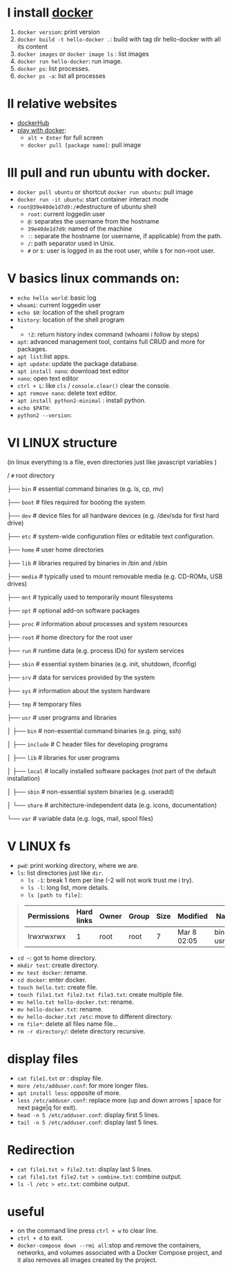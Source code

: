 # I install [docker](https://www.docker.com/) 
1. `docker version`: print version
2. `docker build -t hello-docker .`: build with tag dir hello-docker with all its content
3. `docker images` or `docker image ls` : list images
4. `docker run hello-docker`: run image.
5. `docker ps`: list processes.
6. `docker ps -a`: list all processes

# II relative websites
- [dockerHub](https://hub.docker.com/)
- [play with docker](https://labs.play-with-docker.com/):
  - `alt + Enter` for full screen
  - `docker pull [package name]`: pull image

# III pull and run ubuntu with docker.
- `docker pull ubuntu` or shortcut `docker run ubuntu`: pull image
- `docker run -it ubuntu`: start container interact mode
- `root@39e40de1d7d9:/#`destructure of ubuntu shell    
    - `root`: current loggedin user
    - `@`: separates the username from the hostname 
    - `39e40de1d7d9`: named of the machine
    - `:`:  separate the hostname (or username, if applicable) from the path.
    - `/`:  path separator used in Unix.
    - `#` or `$`: user is logged in as the root user, while `$` for non-root user.


# V basics linux commands on:
- `echo hello world`: basic log
- `whoami`: current loggedin user
- `echo $0`: location of the shell program
- `history`: location of the shell program
-    - `!2`: return history index command (whoami i follow by steps)
- `apt`: advanced management tool, contains full CRUD and more for packages.
- `apt list`:list apps.
- `apt update`: update the package database.
- `apt install nano`: download text editor
- `nano`: open text editor
- `ctrl + L`: like `cls` / `console.clear()` clear the console.
- `apt remove nano`: delete text editor.
- `apt install python2-minimal` : install python.
- `echo $PATH`: 
- `python2 --version`: 



# VI LINUX structure     
(in linux everything is a file, even directories just like javascript variables )

/ `#` root directory

├── `bin`          # essential command binaries (e.g. ls, cp, mv)

├── `boot`         # files required for booting the system

├── `dev`          # device files for all hardware devices (e.g. /dev/sda for first hard drive)

├── `etc`          # system-wide configuration files or editable text configuration.

├── `home`         # user home directories

├── `lib`          # libraries required by binaries in /bin and /sbin

├── `media`        # typically used to mount removable media (e.g. CD-ROMs, USB drives)

├── `mnt`          # typically used to temporarily mount filesystems

├── `opt`          # optional add-on software packages

├── `proc`         # information about processes and system resources

├── `root`         # home directory for the root user

├── `run`          # runtime data (e.g. process IDs) for system services

├── `sbin`         # essential system binaries (e.g. init, shutdown, ifconfig)

├── `srv`          # data for services provided by the system

├── `sys`          # information about the system hardware

├── `tmp`          # temporary files

├── `usr`          # user programs and libraries

│   ├── `bin`      # non-essential command binaries (e.g. ping, ssh)

│   ├── `include`  # C header files for developing programs

│   ├── `lib`      # libraries for user programs

│   ├── `local`    # locally installed software packages (not part of the default installation)

│   ├── `sbin`     # non-essential system binaries (e.g. useradd)

│   └── `share`    # architecture-independent data (e.g. icons, documentation)

└── `var`          # variable data (e.g. logs, mail, spool files)



# V LINUX fs

- `pwd`: print working directory, where we are.
- `ls`: list directories just like `dir`.
  - `ls -1`: break 1 item per line (-2 will not work trust me i try).
  - `ls -l`: long list, more details.   
  - `ls [path to file]`:    
>    | Permissions | Hard links | Owner | Group | Size | Modified    | Name           |
>    | ----------- | ---------- | ----- | ----- | ---- | ----------- | -------------- |
>    | lrwxrwxrwx  | 1          | root  | root  | 7    | Mar 8 02:05 | bin -> usr/bin |
- `cd ~`: got to home directory.     
- `mkdir test`: create directory.     
- `mv test docker`: rename.     
- `cd docker`: enter docker.     
- `touch hello.txt`: create file.     
- `touch file1.txt file2.txt file3.txt`: create multiple file.     
- `mv hello.txt hello-docker.txt`: rename.     
- `mv hello-docker.txt`: rename.     
- `mv hello-docker.txt /etc`: move to different directory.     
- `rm file*`: delete all files name file...     
- `rm -r directory/`: delete directory recursive.     
# display files
- `cat file1.txt` or : display file.
- `more /etc/adduser.conf`: for more longer files.
- `apt install less`: opposite of more.
- `less /etc/adduser.conf`: replace more (up and down arrows | space for next page|q for exit).
- `head -n 5 /etc/adduser.conf`: display first 5 lines.
- `tail -n 5 /etc/adduser.conf`: display last 5 lines.

# Redirection
- `cat file1.txt > file2.txt`: display last 5 lines.
- `cat file1.txt file2.txt > combine.txt`: combine output.
- `ls -l /etc > etc.txt`: combine output.

# useful
- on the command line press `ctrl + w` to clear line.
- `ctrl + d` to exit.
- `docker-compose down --rmi all`:stop and remove the containers, networks, and volumes associated with a Docker Compose project, and it also removes all images created by the project.
